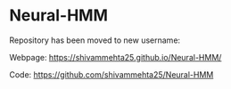# Neural-HMM
Repository has been moved to new username:

Webpage: https://shivammehta25.github.io/Neural-HMM/

Code: https://github.com/shivammehta25/Neural-HMM


<script>
window.location.href = "https://shivammehta25.github.io/Neural-HMM/";
</script>
